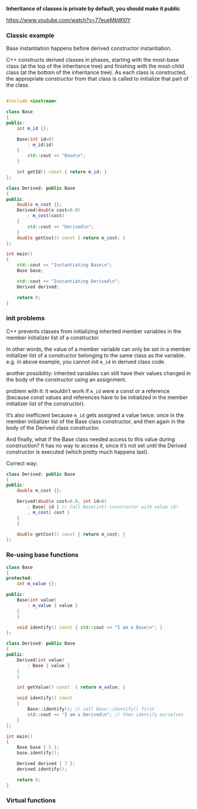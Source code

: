 
**Inheritance of classes is private by default, you should make it public**

https://www.youtube.com/watch?v=77eueMbWI0Y

### Classic example


Base instantiation happens before derived constructor instantiation.

C++ constructs derived classes in phases, starting with the most-base class (at the top of the inheritance tree) and finishing with the most-child class (at the bottom of the inheritance tree). As each class is constructed, the appropriate constructor from that class is called to initialize that part of the class.



```cpp

#include <iostream>

class Base
{
public:
    int m_id {};

    Base(int id=0)
        : m_id(id)
    {
        std::cout << "Base\n";
    }

    int getId() const { return m_id; }
};

class Derived: public Base
{
public:
    double m_cost {};
    Derived(double cost=0.0)
        : m_cost(cost)
    {
        std::cout << "Derived\n";
    }
    double getCost() const { return m_cost; }
};

int main()
{
    std::cout << "Instantiating Base\n";
    Base base;

    std::cout << "Instantiating Derived\n";
    Derived derived;

    return 0;
}
```

### init problems

C++ prevents classes from initializing inherited member variables in the member initializer list of a constructor. 

In other words, the value of a member variable can only be set in a member initializer list of a constructor belonging to the same class as the variable.
e.g. in above example, you cannot init `m_id` in derived class code.

another possibility:
inherited variables can still have their values changed in the body of the constructor using an assignment.

problem with it:
it wouldn’t work if `m_id` were a const or a reference (because const values and references have to be initialized in the member initializer list of the constructor). 

It’s also inefficient because `m_id` gets assigned a value twice: once in the member initializer list of the Base class constructor, and then again in the body of the Derived class constructor. 

And finally, what if the Base class needed access to this value during construction? It has no way to access it, since it’s not set until the Derived constructor is executed (which pretty much happens last).

Correct way:
```cpp
class Derived: public Base
{
public:
    double m_cost {};

    Derived(double cost=0.0, int id=0)
        : Base{ id } // Call Base(int) constructor with value id!
        , m_cost{ cost }
    {
    }

    double getCost() const { return m_cost; }
};
```

### Re-using base functions

```cpp
class Base
{
protected:
    int m_value {};

public:
    Base(int value)
        : m_value { value }
    {
    }

    void identify() const { std::cout << "I am a Base\n"; }
};

class Derived: public Base
{
public:
    Derived(int value)
        : Base { value }
    {
    }

    int getValue() const  { return m_value; }

    void identify() const
    {
        Base::identify(); // call Base::identify() first
        std::cout << "I am a Derived\n"; // then identify ourselves
    }
};

int main()
{
    Base base { 5 };
    base.identify();

    Derived derived { 7 };
    derived.identify();

    return 0;
}
```


### Virtual functions

